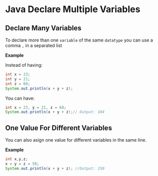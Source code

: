 # Java Declare Multiple Variables

## Declare Many Variables

To declare more than one `variable` of the same `datatype` you can use a comma `,` in a separated list 

**Example**

Instead of having:
```java
int x = 23;
int y = 21;
int z = 60;
System.out.println(x + y + z);
```
You can have:
```java
int x = 23, y = 21, z = 60;
System.out.println(x + y + z);// Output: 104
```

## One Value For Different Variables
You can also asign one value for different variables in the same line.

**Example**
```java
int x,y,z;
x = y = z = 50;
System.out.println(x + y + z); //Output: 150